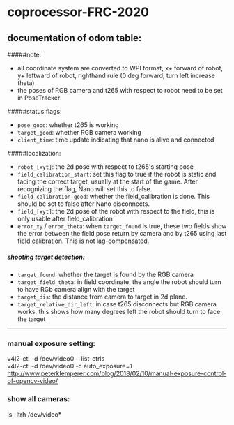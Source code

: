 # coprocessor-FRC-2020

## documentation of odom table:  
#####note: 
* all coordinate system are converted to WPI format, x+ forward of robot, y+ leftward of robot, righthand rule (0 deg forward, turn left increase theta)
* the poses of RGB camera and t265 with respect to robot need to be set in PoseTracker
 
#####status flags:
* `pose_good`: whether t265 is working
* `target_good`: whether RGB camera working
* `client_time`: time update indicating that nano is alive and connected

#####localization:
* `robot_[xyt]`: the 2d pose with respect to t265's starting pose
* `field_calibration_start`: set this flag to true if the robot is static and facing the correct target, usually at the start of the game. After recognizing the flag, Nano will set this to false.
* `field_calibration_good`: whether the field_calibration is done. This should be set to false after Nano disconnects.
* `field_[xyt]`: the 2d pose of the robot with respect to the field, this is only usable after field_calibration
* `error_xy` / `error_theta`: when `target_found` is true, these two fields show the error between the field pose return by camera and by t265 using last field calibration. This is not lag-compensated.

##### shooting target detection:
* `target_found`: whether the target is found by the RGB camera
* `target_field_theta`: in field coordinate, the angle the robot should turn to have RGb camera align with the target
* `target_dis`: the distance from camera to target in 2d plane.
* `target_relative_dir_left`: in case t265 disconnects but RGB camera works, this shows how many degrees left the robot should turn to face the target 

--------------------------------------

### manual exposure setting:
v4l2-ctl -d /dev/video0 --list-ctrls  
v4l2-ctl -d /dev/video0 -c auto_exposure=1  
http://www.peterklemperer.com/blog/2018/02/10/manual-exposure-control-of-opencv-video/

### show all cameras:
ls -ltrh /dev/video*